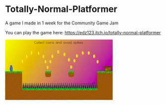 # Totally-Normal-Platformer
A game I made in 1 week for the Community Game Jam

You can play the game here: https://edz123.itch.io/totally-normal-platformer

![screenshot-of-the-game](https://github.com/EdZ543/Totally-Normal-Platformer/blob/master/TNPscreenshot.png)
